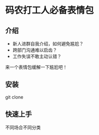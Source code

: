 # 码农打工人必备表情包

## 介绍

- 新人进群自我介绍，如何避免尴尬？
- 跨部门沟通难以启齿？
- 工作失误不敢主动认错？

来一个表情包缓解一下尴尬吧！

## 安装

git clone

## 快速上手

不同场合不同分类
